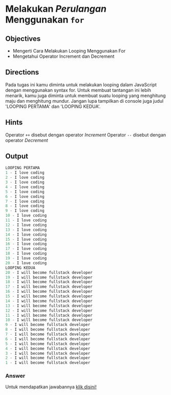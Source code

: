 # Melakukan *Perulangan* Menggunakan `for`

## Objectives
- Mengerti Cara Melakukan Looping Menggunakan For
- Mengetahui Operator Increment dan Decrement

## Directions
Pada tugas ini kamu diminta untuk melakukan looping dalam JavaScript dengan menggunakan syntax for. Untuk membuat tantangan ini lebih menarik, kamu juga diminta untuk membuat suatu looping yang menghitung maju dan menghitung mundur. Jangan lupa tampilkan di console juga judul 'LOOPING PERTAMA' dan 'LOOPING KEDUA'.


## Hints
Operator `++` disebut dengan operator *Increment* Operator `--` disebut dengan operator *Decrement*

## Output
```javascript
LOOPING PERTAMA
1 - I love coding
2 - I love coding
3 - I love coding
4 - I love coding
5 - I love coding 
6 - I love coding
7 - I love coding
8 - I love coding
9 - I love coding
10 - I love coding
11 - I love coding
12 - I love coding 
13 - I love coding
14 - I love coding
15 - I love coding
16 - I love coding
17 - I love coding
18 - I love coding
19 - I love coding
20 - I love coding
LOOPING KEDUA
20 - I will become fullstack developer
19 - I will become fullstack developer
18 - I will become fullstack developer
17 - I will become fullstack developer
16 - I will become fullstack developer
15 - I will become fullstack developer
14 - I will become fullstack developer
13 - I will become fullstack developer
12 - I will become fullstack developer
11 - I will become fullstack developer
10 - I will become fullstack developer
9 - I will become fullstack developer
8 - I will become fullstack developer
7 - I will become fullstack developer
6 - I will become fullstack developer
5 - I will become fullstack developer
4 - I will become fullstack developer
3 - I will become fullstack developer
2 - I will become fullstack developer
1 - I will become fullstack developer
```

### Answer
Untuk mendapatkan jawabannya [klik disini!](answer.js)
